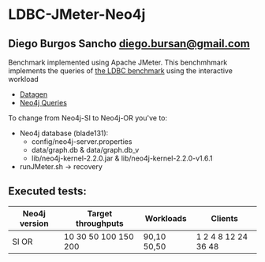 # LDBC-JMeter-Neo4j
## Diego Burgos Sancho [diego.bursan@gmail.com](diego.bursan@gmail.com)
Benchmark implemented using Apache JMeter.
This benchmhmark implements the queries of [the LDBC benchmark](https://github.com/ldbc) using the interactive workload
- [Datagen](https://github.com/ldbc/ldbc_snb_datagen)
- [Neo4j Queries](https://github.com/PlatformLab/ldbc-snb-impls/tree/master/snb-interactive-neo4j)

To change from Neo4j-SI to Neo4j-OR you've to:
- Neo4j database (blade131):
	- config/neo4j-server.properties
	- data/graph.db & data/graph.db_v
	- lib/neo4j-kernel-2.2.0.jar & lib/neo4j-kernel-2.2.0-v1.6.1
- runJMeter.sh -> recovery

## Executed tests:
| Neo4j version | Target throughputs   | Workloads   | Clients             |
|---------------|----------------------|-------------|---------------------|
| SI OR         | 10 30 50 100 150 200 | 90,10 50,50 | 1 2 4 8 12 24 36 48 |
